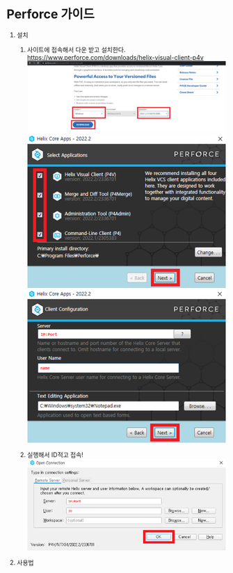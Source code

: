 # Perforce 가이드
1. 설치
   1. 사이트에 접속해서 다운 받고 설치한다.
    https://www.perforce.com/downloads/helix-visual-client-p4v
  ![](./images/perforcedown.png)
  ![](./images/install1.png)
  ![](/images/install2.png)


   2. 실행해서 ID적고 접속!
  ![](./images/signin.png) 


2. 사용법